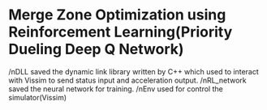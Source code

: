 # Merge Zone Optimization using Reinforcement Learning(Priority Dueling Deep Q Network)
/nDLL saved the dynamic link library written by C++ which used to interact with Vissim to send status input and acceleration output.
/nRL_network saved the neural network for training.
/nEnv used for control the simulator(Vissim)
